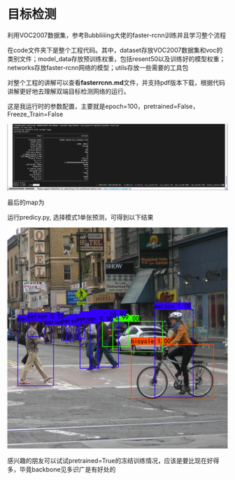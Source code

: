 # 目标检测
利用VOC2007数据集，参考Bubbliiiing大佬的faster-rcnn训练并且学习整个流程

在code文件夹下是整个工程代码。其中，dataset存放VOC2007数据集和voc的类别文件；model_data存放预训练权重，包括resent50以及训练好的模型权重；networks存放faster-rcnn网络的模型；utils存放一些需要的工具包

对整个工程的讲解可以查看**fasterrcnn.md**文件，并支持pdf版本下载，根据代码讲解更好地去理解双端目标检测网络的运行。

这是我运行时的参数配置，主要就是epoch=100，pretrained=False，Freeze_Train=False
<p align = "center">  
<img src=./picture/training.png  width="900"/>
</p>

最后的map为

运行predicy.py, 选择模式1单张预测，可得到以下结果
<p align = "center">  
<img src=./picture/test.png  width="700"/>
</p>

感兴趣的朋友可以试试pretrained=True的冻结训练情况，应该是要比现在好得多，毕竟backbone见多识广是有好处的

